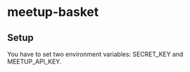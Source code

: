 meetup-basket
=============

Setup
-----
You have to set two environment variables: SECRET_KEY and MEETUP_API_KEY.
